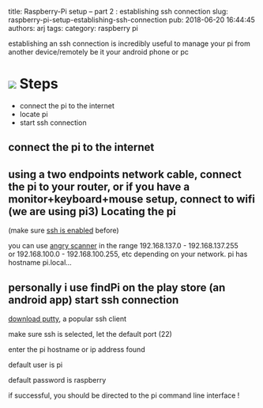 title: Raspberry-Pi setup – part 2 : establishing ssh connection
slug: raspberry-pi-setup-establishing-ssh-connection
pub: 2018-06-20 16:44:45
authors: arj
tags: 
category: raspberry pi

establishing an ssh connection is incredibly useful to manage your pi from another device/remotely be it your android phone or pc

![](https://www.putty.org/Putty.png)
Steps
=====


* connect the pi to the internet
* locate pi
* start ssh connection


connect the pi to the internet
------------------------------


using a two endpoints network cable, connect the pi to your router, or if you have a monitor+keyboard+mouse setup, connect to wifi (we are using pi3)
Locating the pi
---------------


(make sure [ssh is enabled](https://www.pythonmembers.club/2018/06/18/raspberry-pi-setup/) before)

you can use [angry scanner](https://angryip.org/download/) in the range 192.168.137.0 - 192.168.137.255 or 192.168.100.0 - 192.168.100.255, etc depending on your network. pi has hostname pi.local...

personally i use findPi on the play store (an android app)
start ssh connection
--------------------


[download putty](https://www.putty.org), a popular ssh client

make sure ssh is selected, let the default port (22)

enter the pi hostname or ip address found

default user is pi

default password is raspberry

if successful, you should be directed to the pi command line interface !

 
